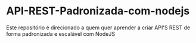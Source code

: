 # API-REST-Padronizada-com-nodejs
Este repositório é direcionado a quem quer aprender a criar API'S REST de forma padronizada e escalável com NodeJS
